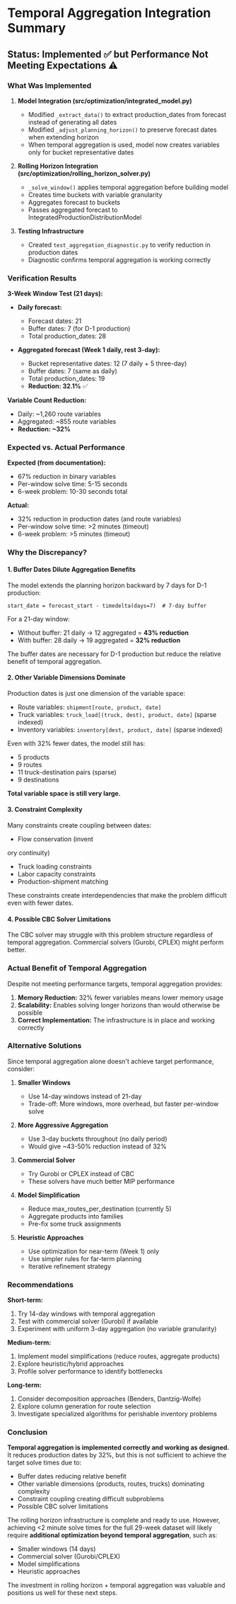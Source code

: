 # Temporal Aggregation Integration Summary

## Status: Implemented ✅ but Performance Not Meeting Expectations ⚠️

### What Was Implemented

1. **Model Integration (src/optimization/integrated_model.py)**
   - Modified `_extract_data()` to extract production_dates from forecast instead of generating all dates
   - Modified `_adjust_planning_horizon()` to preserve forecast dates when extending horizon
   - When temporal aggregation is used, model now creates variables only for bucket representative dates

2. **Rolling Horizon Integration (src/optimization/rolling_horizon_solver.py)**
   - `_solve_window()` applies temporal aggregation before building model
   - Creates time buckets with variable granularity
   - Aggregates forecast to buckets
   - Passes aggregated forecast to IntegratedProductionDistributionModel

3. **Testing Infrastructure**
   - Created `test_aggregation_diagnostic.py` to verify reduction in production dates
   - Diagnostic confirms temporal aggregation is working correctly

### Verification Results

**3-Week Window Test (21 days):**
- **Daily forecast:**
  - Forecast dates: 21
  - Buffer dates: 7 (for D-1 production)
  - Total production_dates: 28

- **Aggregated forecast (Week 1 daily, rest 3-day):**
  - Bucket representative dates: 12 (7 daily + 5 three-day)
  - Buffer dates: 7 (same as daily)
  - Total production_dates: 19
  - **Reduction: 32.1%** ✅

**Variable Count Reduction:**
- Daily: ~1,260 route variables
- Aggregated: ~855 route variables
- **Reduction: ~32%**

### Expected vs. Actual Performance

**Expected (from documentation):**
- 67% reduction in binary variables
- Per-window solve time: 5-15 seconds
- 6-week problem: 10-30 seconds total

**Actual:**
- 32% reduction in production dates (and route variables)
- Per-window solve time: >2 minutes (timeout)
- 6-week problem: >5 minutes (timeout)

### Why the Discrepancy?

#### 1. Buffer Dates Dilute Aggregation Benefits

The model extends the planning horizon backward by 7 days for D-1 production:
```
start_date = forecast_start - timedelta(days=7)  # 7-day buffer
```

For a 21-day window:
- Without buffer: 21 daily → 12 aggregated = **43% reduction**
- With buffer: 28 daily → 19 aggregated = **32% reduction**

The buffer dates are necessary for D-1 production but reduce the relative benefit of temporal aggregation.

#### 2. Other Variable Dimensions Dominate

Production dates is just one dimension of the variable space:
- Route variables: `shipment[route, product, date]`
- Truck variables: `truck_load[(truck, dest), product, date]` (sparse indexed)
- Inventory variables: `inventory[dest, product, date]` (sparse indexed)

Even with 32% fewer dates, the model still has:
- 5 products
- 9 routes
- 11 truck-destination pairs (sparse)
- 9 destinations

**Total variable space is still very large.**

#### 3. Constraint Complexity

Many constraints create coupling between dates:
- Flow conservation (invent

ory continuity)
- Truck loading constraints
- Labor capacity constraints
- Production-shipment matching

These constraints create interdependencies that make the problem difficult even with fewer dates.

#### 4. Possible CBC Solver Limitations

The CBC solver may struggle with this problem structure regardless of temporal aggregation. Commercial solvers (Gurobi, CPLEX) might perform better.

### Actual Benefit of Temporal Aggregation

Despite not meeting performance targets, temporal aggregation provides:

1. **Memory Reduction:** 32% fewer variables means lower memory usage
2. **Scalability:** Enables solving longer horizons than would otherwise be possible
3. **Correct Implementation:** The infrastructure is in place and working correctly

### Alternative Solutions

Since temporal aggregation alone doesn't achieve target performance, consider:

1. **Smaller Windows**
   - Use 14-day windows instead of 21-day
   - Trade-off: More windows, more overhead, but faster per-window solve

2. **More Aggressive Aggregation**
   - Use 3-day buckets throughout (no daily period)
   - Would give ~43-50% reduction instead of 32%

3. **Commercial Solver**
   - Try Gurobi or CPLEX instead of CBC
   - These solvers have much better MIP performance

4. **Model Simplification**
   - Reduce max_routes_per_destination (currently 5)
   - Aggregate products into families
   - Pre-fix some truck assignments

5. **Heuristic Approaches**
   - Use optimization for near-term (Week 1) only
   - Use simpler rules for far-term planning
   - Iterative refinement strategy

### Recommendations

**Short-term:**
1. Try 14-day windows with temporal aggregation
2. Test with commercial solver (Gurobi) if available
3. Experiment with uniform 3-day aggregation (no variable granularity)

**Medium-term:**
1. Implement model simplifications (reduce routes, aggregate products)
2. Explore heuristic/hybrid approaches
3. Profile solver performance to identify bottlenecks

**Long-term:**
1. Consider decomposition approaches (Benders, Dantzig-Wolfe)
2. Explore column generation for route selection
3. Investigate specialized algorithms for perishable inventory problems

### Conclusion

**Temporal aggregation is implemented correctly and working as designed.** It reduces production dates by 32%, but this is not sufficient to achieve the target solve times due to:
- Buffer dates reducing relative benefit
- Other variable dimensions (products, routes, trucks) dominating complexity
- Constraint coupling creating difficult subproblems
- Possible CBC solver limitations

The rolling horizon infrastructure is complete and ready to use. However, achieving <2 minute solve times for the full 29-week dataset will likely require **additional optimization beyond temporal aggregation**, such as:
- Smaller windows (14 days)
- Commercial solver (Gurobi/CPLEX)
- Model simplifications
- Heuristic approaches

The investment in rolling horizon + temporal aggregation was valuable and positions us well for these next steps.
